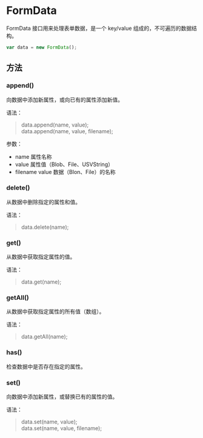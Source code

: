 FormData
====

FormData 接口用来处理表单数据，是一个 key/value 组成的，不可遍历的数据结构。

```js
var data = new FormData();
```

方法
----

### append()

向数据中添加新属性，或向已有的属性添加新值。

语法：
>data.append(name, value);  
>data.append(name, value, filename);

参数：

+ name 属性名称
+ value 属性值（Blob、File、USVString）
+ filename value 数据（Blon、File）的名称

### delete()

从数据中删除指定的属性和值。

语法：
>data.delete(name);

### get()

从数据中获取指定属性的值。

语法：
>data.get(name);

### getAll()

从数据中获取指定属性的所有值（数组）。

语法：
>data.getAll(name);

### has()

检查数据中是否存在指定的属性。

### set()

向数据中添加新属性，或替换已有的属性的值。

语法：
>data.set(name, value);  
>data.set(name, value, filename);
